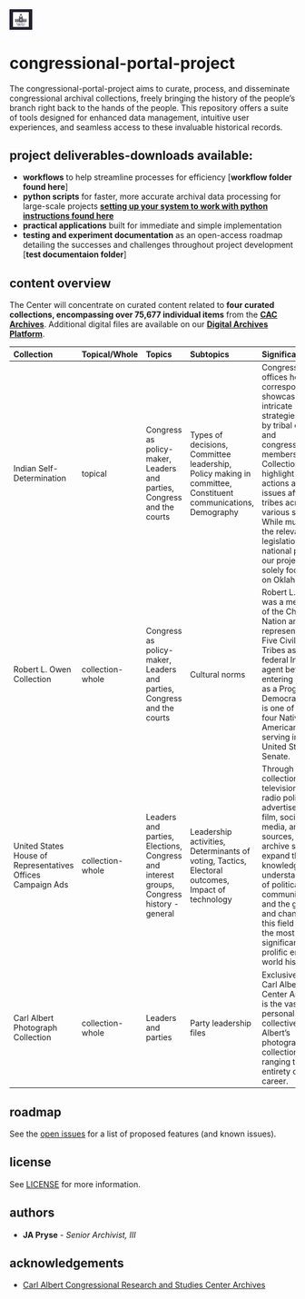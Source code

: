 <img src="https://github.com/prys0000/congressional-portal-project/blob/main/congressthumb_home.jpg" width=8% height=8%>

# congressional-portal-project

The congressional-portal-project aims to curate, process, and disseminate congressional archival collections, freely bringing the history of the people’s branch right back to the hands of the people. This repository offers a suite of tools designed for enhanced data management, intuitive user experiences, and seamless access to these invaluable historical records. 

## project deliverables-downloads available:
  * **workflows** to help streamline processes for efficiency [**workflow folder found here**]
  * **python scripts** for faster, more accurate archival data processing for large-scale projects [**setting up your system to work with python instructions found here**](https://github.com/prys0000/congressional-portal-project/blob/main/setting-up.md)
  * **practical applications** built for immediate and simple implementation
  * **testing and experiment documentation** as an open-access roadmap detailing the successes and challenges throughout project development [**test documentaion folder**]

## content overview

The Center will concentrate on curated content related to **four curated collections, encompassing over 75,677 individual items** from the [**CAC Archives**](https://arc.ou.edu/). Additional digital files are available on our [**Digital Archives Platform**](https://oucac.access.preservica.com/). 


|  Collection  |  Topical/Whole  |   Topics   |  Subtopics  |  Significance  |  Extent  |  Formats  |
|  :---  |  :---  |  :---  |  :---  |  :---  |  :---  |  :---  |
|  Indian Self-Determination |  topical  |  Congress as policy-maker, Leaders and parties, Congress and the courts  |  Types of decisions, Committee leadership, Policy making in committee, Constituent communications, Demography  |  Congressional offices hold correspondence showcasing intricate strategies used by tribal entities and congressional members. Collections highlight policy actions and issues affecting tribes across various states. While much of the relevant legislation has a national purview, our project isn't solely focused on Oklahoma.  |  23 collections  |  PDF/A, PDF/E or PDF with original file, TIFF  |
|  Robert L. Owen Collection  |  collection-whole  |  Congress as policy-maker, Leaders and parties, Congress and the courts  |  Cultural norms  |  Robert L. Owen was a member of the Cherokee Nation and represented the Five Civilized Tribes as a federal Indian agent before entering politics as a Progressive Democrat. Owen is one of only four Native Americans serving in the United States Senate.  |  199 items  |  PDF/A, PDF/E or PDF with original file, TIFF  |
|  United States House of Representatives Offices Campaign Ads  |  collection-whole  |  Leaders and parties, Elections, Congress and interest groups, Congress history - general  |  Leadership activities, Determinants of voting, Tactics, Electoral outcomes, Impact of technology  |  Through the collection of television and radio political advertisements, film, social media, and other sources, the archive seeks to expand the knowledge and understanding of political communications, and the growth and changes in this field across the most significant and prolific era in world history.  |  24,678 items  |  Motion JPEG 2000, MOV, AVI  |
|  Carl Albert Photograph Collection  |  collection-whole  |  Leaders and parties  |  Party leadership files  |  Exclusive to the Carl Albert Center Archives is the vast personal collective of Albert’s photograph collection ranging the entirety of his career.    |  11,000 items  |  TIFF  |

## roadmap

See the [open issues](https://github.com/prys0000/congressional-portal-project/issues) for a list of proposed features (and known issues).

## license

See [LICENSE](https://github.com/prys0000/congressional-portal-project/blob/main/LICENSE.md) for more information.

## authors

* **JA Pryse** - *Senior Archivist, III* 

## acknowledgements

* [Carl Albert Congressional Research and Studies Center Archives](https://www.ou.edu/carlalbertcenter/congressional-collection)

